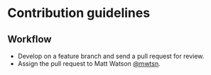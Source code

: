 # Contribution guidelines

## Workflow

* Develop on a feature branch and send a pull request for review.
* Assign the pull request to Matt Watson [@mwtsn](https://github.com/@mwtsn).
